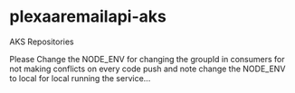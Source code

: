 # plexaaremailapi-aks
AKS Repositories

Please Change the NODE_ENV for changing the groupId in consumers for not making conflicts on every code push and note change the NODE_ENV to local for local running the service...